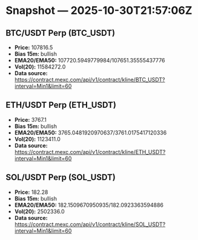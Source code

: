 # Snapshot — 2025-10-30T21:57:06Z

## BTC/USDT Perp (BTC_USDT)
- **Price:** 107816.5
- **Bias 15m:** bullish
- **EMA20/EMA50:** 107720.5949779984/107651.35555437776
- **Vol(20):** 11584272.0
- **Data source:** https://contract.mexc.com/api/v1/contract/kline/BTC_USDT?interval=Min1&limit=60

## ETH/USDT Perp (ETH_USDT)
- **Price:** 3767.1
- **Bias 15m:** bullish
- **EMA20/EMA50:** 3765.0481920970637/3761.0175417120336
- **Vol(20):** 1123411.0
- **Data source:** https://contract.mexc.com/api/v1/contract/kline/ETH_USDT?interval=Min1&limit=60

## SOL/USDT Perp (SOL_USDT)
- **Price:** 182.28
- **Bias 15m:** bullish
- **EMA20/EMA50:** 182.1509670950935/182.0923363594886
- **Vol(20):** 2502336.0
- **Data source:** https://contract.mexc.com/api/v1/contract/kline/SOL_USDT?interval=Min1&limit=60
